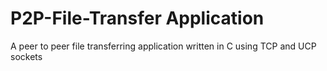 # P2P-File-Transfer Application
A peer to peer file transferring application written in C using TCP and UCP sockets
